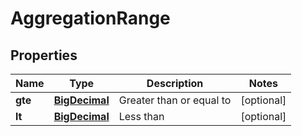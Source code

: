 
# AggregationRange

## Properties
Name | Type | Description | Notes
------------ | ------------- | ------------- | -------------
**gte** | [**BigDecimal**](BigDecimal.md) | Greater than or equal to |  [optional]
**lt** | [**BigDecimal**](BigDecimal.md) | Less than |  [optional]



